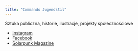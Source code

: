 ```yaml
---
title: "Commando Jugendstil"
---
```


Sztuka publiczna, historie, ilustracje, projekty społecznościowe

- [Instagram](https://www.instagram.com/commandojugendstil/)
- [Facebook](https://www.facebook.com/CJugendstil/)
- [Solarpunk Magazine](https://solarpunkmagazine.com/art-panels-by-commando-jugendstil/)


